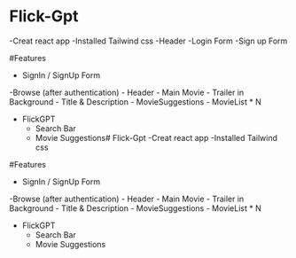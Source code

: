 # Flick-Gpt
 -Creat react app
 -Installed Tailwind css 
 -Header
 -Login Form
 -Sign up Form

#Features
- SignIn / SignUp Form 

-Browse (after authentication)
    - Header 
    - Main Movie
        - Trailer in Background
        - Title & Description 
        - MovieSuggestions
            - MovieList * N
- FlickGPT
    - Search Bar 
    - Movie Suggestions# Flick-Gpt
 -Creat react app
 -Installed Tailwind css 

#Features
- SignIn / SignUp Form 

-Browse (after authentication)
    - Header 
    - Main Movie
        - Trailer in Background
        - Title & Description 
        - MovieSuggestions
            - MovieList * N
- FlickGPT
    - Search Bar 
    - Movie Suggestions